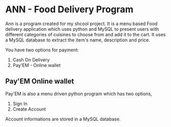 # ANN - Food Delivery Program

Ann is a program created for my shcool project. It is a menu based Food delivery application which uses python and MySQL to present users with different 
categories of cuisines to choose from and add it to the cart. It uses a MySQL database to extract the item's name, description and price. 

You have two options for payment:
1. Cash On Delivery 
2. Pay'EM - Online wallet

## Pay'EM Online wallet
Pay'EM is also a menu driven python program which has two options, 
1. Sign In
2. Create Account

Account informations are stored in a MySQL database.
